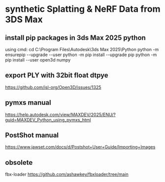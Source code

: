 # synthetic Splatting & NeRF Data from 3DS Max

## install pip packages in 3ds Max 2025 python
using cmd:
    cd C:\Program Files\Autodesk\3ds Max 2025\Python
    python -m ensurepip --upgrade --user
    python -m pip install --upgrade pip
    python -m pip install --user open3d numpy

## export PLY with 32bit float dtpye 
https://github.com/isl-org/Open3D/issues/1325

## pymxs manual
https://help.autodesk.com/view/MAXDEV/2025/ENU/?guid=MAXDEV_Python_using_pymxs_html

## PostShot manual
https://www.jawset.com/docs/d/Postshot+User+Guide/Importing+Images

## obsolete
fbx-loader
https://github.com/ashawkey/fbxloader/tree/main

